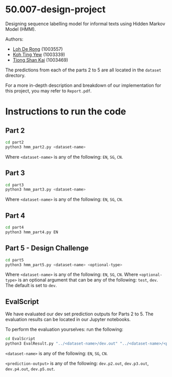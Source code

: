 # 50.007-design-project

Designing sequence labelling model for informal texts using Hidden Markov Model (HMM).

Authors:

- [Loh De Rong](https://github.com/derong97) (1003557)
- [Koh Ting Yew](https://github.com/ktingyew) (1003339)
- [Tiong Shan Kai](https://github.com/shankaikai) (1003469)

The predictions from each of the parts 2 to 5 are all located in the `dataset` directory.

For a more in-depth description and breakdown of our implementation for this project, you may refer to `Report.pdf`.

# Instructions to run the code

## Part 2

```bash
cd part2
python3 hmm_part2.py <dataset-name>
```

Where `<dataset-name>` is any of the following: `EN`, `SG`, `CN`.

## Part 3

```bash
cd part3
python3 hmm_part3.py <dataset-name>
```

Where `<dataset-name>` is any of the following: `EN`, `SG`, `CN`.

## Part 4

```bash
cd part4
python3 hmm_part4.py EN
```

## Part 5 - Design Challenge

```bash
cd part5
python3 hmm_part5.py <dataset-name> <optional-type>
```

Where `<dataset-name>` is any of the following: `EN`, `SG`, `CN`.
Where `<optional-type>` is an optional argument that can be any of the following: `test`, `dev`. The default is set to `dev`.

## EvalScript

We have evaluated our dev set prediction outputs for Parts 2 to 5. The evaluation results can be located in our Jupyter notebooks.

To perform the evaluation yourselves: run the following:

```bash
cd EvalScript
python3 EvalResult.py "../<dataset-name>/dev.out" "../<dataset-name>/<prediction-output>"
```

`<dataset-name>` is any of the following: `EN`, `SG`, `CN`.

`<prediction-output>` is any of the following: `dev.p2.out`, `dev.p3.out`, `dev.p4.out`, `dev.p5.out`.
